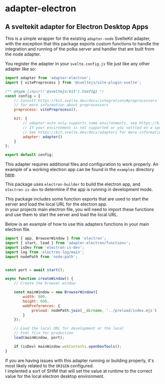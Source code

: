 # adapter-electron

## A sveltekit adapter for Electron Desktop Apps

This is a simple wrapper for the existing `adapter-node` SvelteKit adapter, with the exception that this package exports custom functions to handle the integration and running of the polka server and handler that are built from the node adapter.

You register the adapter in your `svelte.config.js` file just like any other adapter like so:

```js
import adapter from 'adapter-electron';
import { vitePreprocess } from '@sveltejs/vite-plugin-svelte';

/** @type {import('@sveltejs/kit').Config} */
const config = {
	// Consult https://kit.svelte.dev/docs/integrations#preprocessors
	// for more information about preprocessors
	preprocess: vitePreprocess(),

	kit: {
		// adapter-auto only supports some environments, see https://kit.svelte.dev/docs/adapter-auto for a list.
		// If your environment is not supported or you settled on a specific environment, switch out the adapter.
		// See https://kit.svelte.dev/docs/adapters for more information about adapters.
		adapter: adapter()
	}
};

export default config;
```

This adapter requires additional files and configuration to work properly.
An example of a working electron app can be found in the `examples` directory [here](https://github.com/LukeHagar/sveltekit-adapters/tree/main/examples/electron).

This package uses `electron-builder` to build the electron app, and `electron-is-dev` to determine if the app is running in development mode.

This package includes some function exports that are used to start the server and load the local URL for the electron app.  
in your projects main electron file, you will need to import these functions and use them to start the server and load the local URL.

Below is an example of how to use this adapters functions in your main electron file.

```js
import { app, BrowserWindow } from 'electron';
import { start, load } from 'adapter-electron/functions';
import isDev from 'electron-is-dev';
import log from 'electron-log/main';
import nodePath from 'node:path';


const port = await start();

async function createWindow() {
	// Create the browser window

	const mainWindow = new BrowserWindow({
		width: 800,
		height: 600,
		webPreferences: {
			preload: nodePath.join(__dirname, '../preload/index.mjs')
		}
	});

	// Load the local URL for development or the local
	// html file for production
	load(mainWindow, port);

	if (isDev) mainWindow.webContents.openDevTools();
}
```

If you are having issues with this adapter running or building properly, it's most likely related to the `ORIGIN` configured.  
I implented a sort of SHIM that will set the value at runtime to the correct value for the local electron desktop environment.

